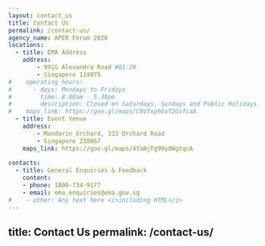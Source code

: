 ```yaml
---
layout: contact_us
title: Contact Us
permalink: /contact-us/
agency_name: APER Forum 2020
locations:
  - title: EMA Address
    address:
        - 991G Alexandra Road #01-29
        - Singapore 119975
#    operating_hours:
#      - days: Mondays to Fridays
#        time: 8.00am - 5.30pm
#        description: Closed on Saturdays, Sundays and Public Holidays
#    maps_link: https://goo.gl/maps/C8VfxphGxT2GsfcaA
  - title: Event Venue
    address:
        - Mandarin Orchard, 333 Orchard Road
        - Singapore 238867
    maps_link: https://goo.gl/maps/4YaNjFg99y8WgtqcA
    
contacts:
  - title: General Enquiries & Feedback
    content:
    - phone: 1800-734-9177
    - email: ema_enquiries@ema.gov.sg
#    - other: Any text here <i>including HTML</i>
---
```

title: Contact Us
permalink: /contact-us/
---
